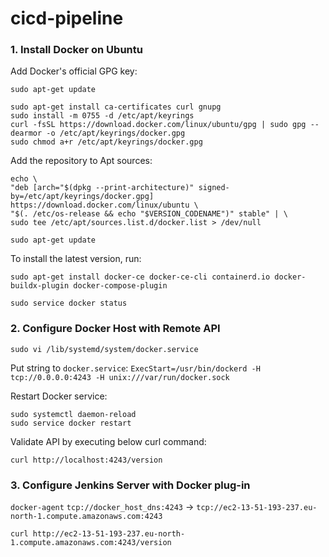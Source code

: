 # cicd-pipeline

### 1. Install Docker on Ubuntu

Add Docker's official GPG key:
```
sudo apt-get update
```
```
sudo apt-get install ca-certificates curl gnupg
sudo install -m 0755 -d /etc/apt/keyrings
curl -fsSL https://download.docker.com/linux/ubuntu/gpg | sudo gpg --dearmor -o /etc/apt/keyrings/docker.gpg
sudo chmod a+r /etc/apt/keyrings/docker.gpg
```

Add the repository to Apt sources:
```
echo \
"deb [arch="$(dpkg --print-architecture)" signed-by=/etc/apt/keyrings/docker.gpg] https://download.docker.com/linux/ubuntu \
"$(. /etc/os-release && echo "$VERSION_CODENAME")" stable" | \
sudo tee /etc/apt/sources.list.d/docker.list > /dev/null
```
```
sudo apt-get update
```

To install the latest version, run:
```
sudo apt-get install docker-ce docker-ce-cli containerd.io docker-buildx-plugin docker-compose-plugin
```
```
sudo service docker status
```

### 2. Configure Docker Host with Remote API
```
sudo vi /lib/systemd/system/docker.service
```

Put string to `docker.service`: `ExecStart=/usr/bin/dockerd -H tcp://0.0.0.0:4243 -H unix:///var/run/docker.sock`

Restart Docker service:
```
sudo systemctl daemon-reload
sudo service docker restart
```

Validate API by executing below curl command:
```
curl http://localhost:4243/version
```

### 3. Configure Jenkins Server with Docker plug-in
`docker-agent`
`tcp://docker_host_dns:4243` -> `tcp://ec2-13-51-193-237.eu-north-1.compute.amazonaws.com:4243`

```
curl http://ec2-13-51-193-237.eu-north-1.compute.amazonaws.com:4243/version
```


